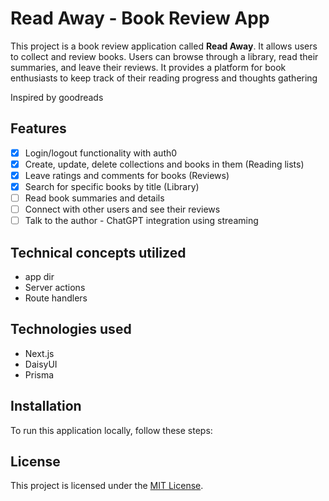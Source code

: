 # Read Away - Book Review App

This project is a book review application called **Read Away**. It allows users to collect and review books. Users can browse through a library, read their summaries, and leave their reviews. It provides a platform for book enthusiasts to keep track of their reading progress and thoughts gathering

Inspired by goodreads

## Features

- [x] Login/logout functionality with auth0
- [x] Create, update, delete collections and books in them (Reading lists)
- [x] Leave ratings and comments for books (Reviews)
- [x] Search for specific books by title (Library)
- [ ] Read book summaries and details
- [ ] Connect with other users and see their reviews
- [ ] Talk to the author - ChatGPT integration using streaming

## Technical concepts utilized

- app dir
- Server actions
- Route handlers

## Technologies used

- Next.js
- DaisyUI
- Prisma

## Installation

To run this application locally, follow these steps:

## License

This project is licensed under the [MIT License](LICENSE).
